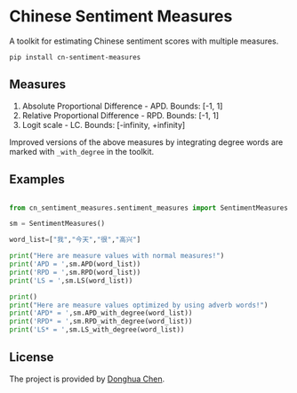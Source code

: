 # Chinese Sentiment Measures 

A toolkit for estimating Chinese sentiment scores with multiple measures. 

```pip
pip install cn-sentiment-measures
```

## Measures
1. Absolute Proportional Difference - APD. Bounds: [-1, 1]
2. Relative Proportional Difference - RPD. Bounds: [-1, 1]
3. Logit scale - LC.  Bounds: [-infinity, +infinity]

Improved versions of the above measures by integrating degree words are marked with `_with_degree` in the toolkit. 

## Examples
```python

from cn_sentiment_measures.sentiment_measures import SentimentMeasures

sm = SentimentMeasures()

word_list=["我","今天","很","高兴"]

print("Here are measure values with normal measures!")
print('APD = ',sm.APD(word_list))
print('RPD = ',sm.RPD(word_list))
print('LS = ',sm.LS(word_list))

print()
print("Here are measure values optimized by using adverb words!")
print('APD* = ',sm.APD_with_degree(word_list))
print('RPD* = ',sm.RPD_with_degree(word_list))
print('LS* = ',sm.LS_with_degree(word_list))

```

## License
The project is provided by [Donghua Chen](https://github.com/dhchenx). 

